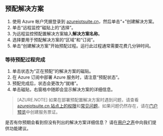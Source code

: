 ## 预配解决方案
1. 使用 Azure 帐户凭据登录到 [azureiotsuite.cn][lnk-azureiotsuite]，然后单击“+”创建解决方案。
2. 单击“远程监控”磁贴上的“选择”。
3. 为远程监控预配置解决方案输入**解决方案名称**。
4. 选择要用于预配解决方案的“区域”和“订阅”。
5. 单击“创建解决方案”开始预配过程。运行此过程通常需要花费几分钟时间。

### 等待预配过程完成
1. 单击状态为“正在预配”的解决方案的磁贴。
2. 在 Azure 订阅中部署 Azure 服务时，请注意“预配状态”。
3. 预配完成后，状态会更改为“就绪”。
4. 单击磁贴，右窗格中随即会显示解决方案的详细信息。

> [AZURE.NOTE]
如果在部署预配置解决方案时遇到问题，请查看 [azureiotsuite.cn 站点上的权限][lnk-permissions]和[常见问题][lnk-faq]。如果问题仍然存在，请在[门户预览][lnk-portal]中创建服务票证。
> 
> 

是否有你预期会看到但没有列出的解决方案详细信息？ 请在[用户之声](https://feedback.azure.com/forums/321918-azure-iot)中向我们提供功能建议。

[lnk-azureiotsuite]: https://www.azureiotsuite.cn
[lnk-permissions]: /documentation/articles/iot-suite-permissions/
[lnk-portal]: http://portal.azure.cn/
[lnk-faq]: /documentation/articles/iot-suite-faq/

<!---HONumber=Mooncake_1226_2016-->